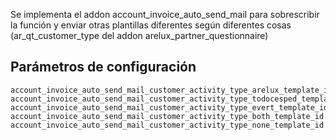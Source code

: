 Se implementa el addon account_invoice_auto_send_mail para sobrescribir la función y enviar otras plantillas diferentes según diferentes cosas (ar_qt_customer_type del addon arelux_partner_questionnaire)

## Parámetros de configuración
```
account_invoice_auto_send_mail_customer_activity_type_arelux_template_id
account_invoice_auto_send_mail_customer_activity_type_todocesped_template_id
account_invoice_auto_send_mail_customer_activity_type_evert_template_id
account_invoice_auto_send_mail_customer_activity_type_both_template_id
account_invoice_auto_send_mail_customer_activity_type_none_template_id
```
